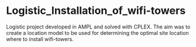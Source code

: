 # Logistic_Installation_of_wifi-towers

Logistic project developed in AMPL and solved with CPLEX.
The aim was to create a location model to be used for determining the optimal site location where to install wifi-towers.
